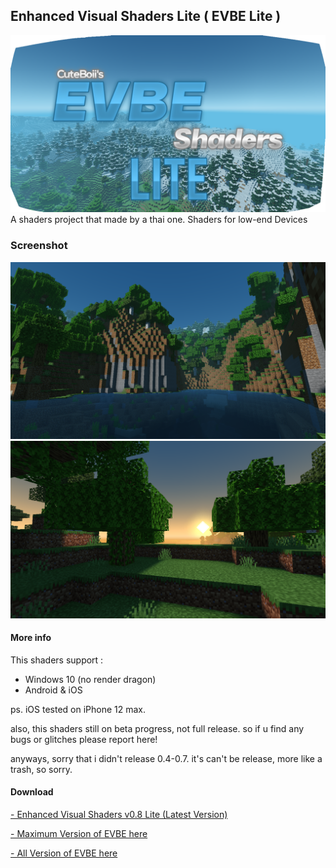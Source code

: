 ## Enhanced Visual Shaders Lite ( EVBE Lite )
![](evbe-lite_thumbnail.png)
A shaders project that made by a thai one.
Shaders for low-end Devices

### Screenshot
![](scl_1.png)
![](scl_2.png)

#### More info

This shaders support :
- Windows 10 (no render dragon)
- Android & iOS

ps. iOS tested on iPhone 12 max.

also, this shaders still on beta progress, not full release.
so if u find any bugs or glitches please report here!

anyways, sorry that i didn't release 0.4-0.7.
it's can't be release, more like a trash, so sorry.

#### Download
[ - Enhanced Visual Shaders v0.8 Lite (Latest Version)](https://github.com/ShieruG/Enhanced-Visual-Shaders/releases/download/0.8lb/evpe-lite_0.8.0.mcpack)

[ - Maximum Version of EVBE here](https://github.com/ShieruG/Enhanced-Visual-Shaders)

[ - All Version of EVBE here](https://github.com/ShieruG/Enhanced-Visual-Shaders/releases)
